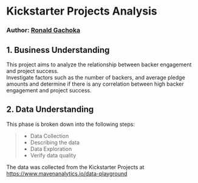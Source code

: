 # Kickstarter Projects Analysis

### Author: [Ronald Gachoka](https://github.com/rongachoka)

## 1. Business Understanding

This project aims to analyze the relationship between backer engagement and project success. <br>
Investigate factors such as the number of backers, and average pledge amounts and determine if there is any correlation between high backer engagement and project success.


## 2. Data Understanding

This phase is broken down into the following steps:
> - Data Collection
> - Describing the data
> - Data Exploration
> - Verify data quality

The data was collected from the Kickstarter Projects at https://www.mavenanalytics.io/data-playground 
